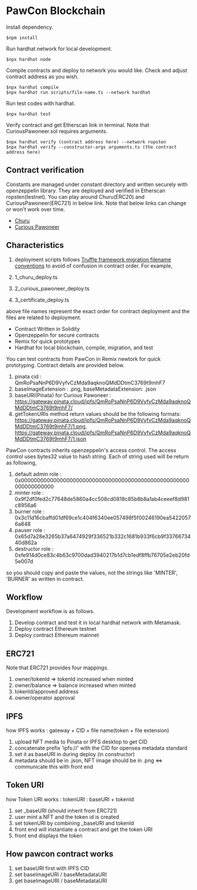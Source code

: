 # PawCon Blockchain

Install dependency. 

```shell
$npm install
```

Run hardhat network for local development.

```shell
$npx hardhat node
```

Compile contracts and deploy to network you would like. Check and adjust contract address as you wish.

```shell
$npx hardhat compile
$npx hardhat run scripts/file-name.ts --network hardhat
```

Run test codes with hardhat. 

```shell
$npx hardhat test
```

Verify contract and get Etherscan link in terminal. Note that CuriousPawoneer.sol requires arguments.

```shell
$npx hardhat verify (contract address here) --network ropsten
$npx hardhat verify --constructor-args arguments.ts (the contract address here)
```

## Contract verification

Constants are managed under constant directory and written securely with openzeppelin library. They are deployed and verified in Etherscan ropsten(testnet). You can play around Churu(ERC20) and CuriousPawoneer(ERC721) in below link. Note that below links can change or won't work over time.

- [Churu](https://ropsten.etherscan.io/address/0x0f4d7069B9a58699D7c369F9ac97777fBDe4e8e4#code)
- [Curious Pawoneer](https://ropsten.etherscan.io/address/0x0D684a95D43169Dca01eBf6d78ac31079e6f6a31#code)

## Characteristics

1. deployment scripts follows [Truffle framework migration  filename conventions](https://trufflesuite.com/docs/truffle/getting-started/running-migrations.html) to avoid of confusion in contract order. For example, 

1. 1_churu_deploy.ts
1. 2_curious_pawoneer_deploy.ts
1. 3_certificate_deploy.ts

above file names represent the exact order for contract deployment and the files are related to deployment.

- Contract Written in Solidity
- Openzeppelin for secure contracts
- Remix for quick prototypes
- Hardhat for local blockchain, compile, migration, and test

You can test contracts from PawCon in Remix newtork for quick prototyping. Contract details are provided below.

1. pinata cid : QmRoPsaNnP6D9VyfvCzMda9aqknoQMdDDtmC3769t9mhF7
1. baseImageExtension : .png, baseMetadataExtension: .json
1. baseURI(Pinata) for Curious Pawoneer : https://gateway.pinata.cloud/ipfs/QmRoPsaNnP6D9VyfvCzMda9aqknoQMdDDtmC3769t9mhF7/
1. getTokenURIs method return values should be the following formats: 
https://gateway.pinata.cloud/ipfs/QmRoPsaNnP6D9VyfvCzMda9aqknoQMdDDtmC3769t9mhF7/1.png,
https://gateway.pinata.cloud/ipfs/QmRoPsaNnP6D9VyfvCzMda9aqknoQMdDDtmC3769t9mhF7/1.json

PawCon contracts inherits openzeppelin's access control. The access control uses bytes32 value to hash string. Each of string used will be return as following, 

1. default admin role : 0x0000000000000000000000000000000000000000000000000000000000000000
1. minter role : 0x9f2df0fed2c77648de5860a4cc508cd0818c85b8b8a1ab4ceeef8d981c8956a6
1. burner role : 0x3c11d16cbaffd01df69ce1c404f6340ee057498f5f00246190ea54220576a848
1. pauser role : 0x65d7a28e3265b37a6474929f336521b332c1681b933f6cb9f3376673440d862a
1. destructor role : 0xfe914d0ce83c4b63c9700dad3940217b1d7cb1edf8ffb76705e2eb20fd5e007d

so you should copy and paste the values, not the strings like 'MINTER', 'BURNER' as written in contract.

## Workflow

Development workflow is as follows.
1. Develop contract and test it in local hardhat network with Metamask.
1. Deploy contract Ethereum testnet
1. Deploy contract Ethereum mainnet

## ERC721

Note that ERC721 provides four mappings.

1. owner/tokenId => tokenId increased when minted
1. owner/balance => balance increased when minted
1. tokenId/approved address 
1. owner/operator approval

## IPFS

how IPFS works : gateway + CID + file name(token + file extension)
1. upload NFT media to Pinata or IPFS desktop to get CID
1. concatenate prefix 'ipfs://' with the CID for opensea metadata standard
1. set it as baseURI in during deploy (in constructor)
1. metadata should be in .json, NFT image should be in .png <=> communicate this with front end

## Token URI

how Token URI works : tokenURI : baseURI + tokenId
1. set _baseURI (should inherit from ERC721)
1. user mint a NFT and the token id is created
1. set tokenURI by combining _baseURI and tokenId
1. front end will instantiate a contract and get the token URI
1. front end displays the token 

## How pawcon contract works

1. set baseURI first with IPFS CID
1. set baseImageURI / baseMetadataURI
1. get baseImageURI / baseMetadataURI